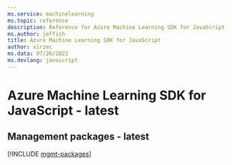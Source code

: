```yaml
---
ms.service: machinelearning
ms.topic: reference
description: Reference for Azure Machine Learning SDK for JavaScript
ms.author: jeffish
title: Azure Machine Learning SDK for JavaScript
author: xirzec
ms.data: 07/26/2022
ms.devlang: javascript
---
```

# Azure Machine Learning SDK for JavaScript - latest

## Management packages - latest
[!INCLUDE [mgmt-packages](machine-learning-mgmt-index.md)]